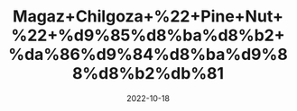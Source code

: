 ---
title: 'Magaz+Chilgoza+%22+Pine+Nut+%22+%d9%85%d8%ba%d8%b2+%da%86%d9%84%d8%ba%d9%88%d8%b2%db%81'
date: '2022-10-18' 
metatag: '' 
inventory: '0' 
draft: false 
# meta description 
shortDescripton: 'Cancer+risk+is+significantly+reduced+and+boosts+in+Brain+Health.'
description: 'Dry+Fruit+%da%88%d8%b1%d8%a7%d8%a6%db%8c+%d9%81%d8%b1%d9%88%d8%aa'
longdescription: ''
featured: True
# product Price
price: '100.0'
# Product Short Description
shortDescription: 'Cancer+risk+is+significantly+reduced+and+boosts+in+Brain+Health.'
productID: '6C651F2E-9A24-ED11-9968-005056B3A416'
type: 'products'
category: 'Dry+Fruit+%da%88%d8%b1%d8%a7%d8%a6%db%8c+%d9%81%d8%b1%d9%88%d8%aa' 
thumnailproduct: 'https://eraconnect.blob.core.windows.net/product-images/aminsaddiquidawakhana/6C651F2E-9A24-ED11-9968-005056B3A416.webp' 
images:
  - image: 'https://eraconnect.blob.core.windows.net/product-images/aminsaddiquidawakhana/6C651F2E-9A24-ED11-9968-005056B3A416.webp'  
Variants:
---